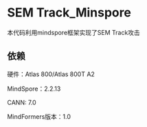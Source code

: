 # SEM Track_Minspore
本代码利用mindspore框架实现了SEM Track攻击

## 依赖
  硬件：Atlas 800/Atlas 800T A2
  
  MindSpore：2.2.13
  
  CANN: 7.0
  
  MindFormers版本：1.0
